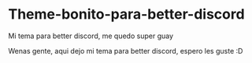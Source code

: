 # Theme-bonito-para-better-discord
Mi tema para better discord, me quedo super guay

Wenas gente, aqui dejo mi tema para better discord, espero les guste :D
